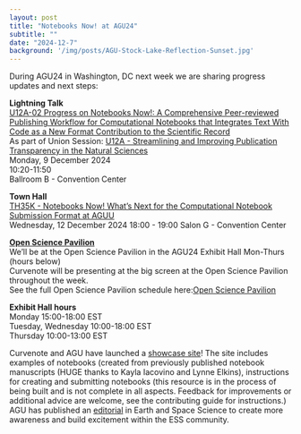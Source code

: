 ```yaml
---
layout: post
title: "Notebooks Now! at AGU24"
subtitle: ""
date: "2024-12-7"
background: '/img/posts/AGU-Stock-Lake-Reflection-Sunset.jpg'
---
```


During AGU24 in Washington, DC next week we are sharing progress updates and next steps: 

**Lightning Talk** <br>
[U12A-02 Progress on Notebooks Now!: A Comprehensive Peer-reviewed Publishing Workflow for Computational Notebooks that Integrates Text With Code as a New Format Contribution to the Scientific Record](https://agu.confex.com/agu/agu24/meetingapp.cgi/Paper/1701371)<br>
As part of Union Session: [U12A - Streamlining and Improving Publication Transparency in the Natural Sciences](https://agu.confex.com/agu/agu24/meetingapp.cgi/Session/240984) <br>
Monday, 9 December 2024<br>
10:20-11:50<br>
Ballroom B - Convention Center

**Town Hall**<br>
[TH35K - Notebooks Now! What’s Next for the Computational Notebook Submission Format at AGUU](https://agu.confex.com/agu/agu24/meetingapp.cgi/Session/228148)<br>
Wednesday, 12 December 2024
18:00 - 19:00
Salon G - Convention Center

**[Open Science Pavilion](https://data.agu.org/OSDHD/)** <br>
We’ll be at the Open Science Pavilion in the AGU24 Exhibit Hall Mon-Thurs (hours below)<br>
Curvenote will be presenting at the big screen at the Open Science Pavilion throughout the week.<br>
See the full Open Science Pavilion schedule here:[Open Science Pavilion](https://data.agu.org/OSDHD/)

**Exhibit Hall hours**<br>
Monday 15:00-18:00 EST<br>
Tuesday, Wednesday 10:00-18:00 EST<br>
Thursday 10:00-13:00 EST

Curvenote and AGU have launched a [showcase site](https://agu.curve.space/)! The site includes examples of notebooks (created from previously published notebook manuscripts (HUGE thanks to Kayla Iacovino and Lynne Elkins), instructions for creating and submitting notebooks (this resource is in the process of being built and is not complete in all aspects. Feedback for improvements or additional advice are welcome, see the contributing guide for instructions.)
AGU has published an [editorial](https://agupubs.onlinelibrary.wiley.com/doi/10.1029/2023EA003458) in Earth and Space Science to create more awareness and build excitement within the ESS community.
